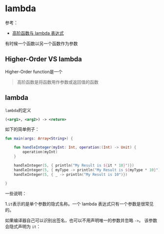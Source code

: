 # lambda

参考：

+ [高阶函数与 lambda 表达式](https://www.kotlincn.net/docs/reference/lambdas.html)

有时候一个函数以另一个函数作为参数

## Higher-Order VS lambda

Higher-Order function是一个

> 高阶函数是将函数用作参数或返回值的函数



## lambda

`lambda`的定义

```xml
(<arg1>, <arg2>) -> <return>
```

如下的简单例子：

```kotlin
fun main(args: Array<String>) {

    fun handleInteger(myInt: Int, operation:(Int) -> Unit) {
        operation(myInt)
    }

    handleInteger(5, { println("My Result is ${it * 10}")})
    handleInteger(5, { myType -> println("My Result is ${myType * 10}")})
    handleInteger(5, { _ -> println("My Result is 10")})
    
}
```

一些说明：

1.`it`表示的是单个参数的隐式名称。一个 lambda 表达式只有一个参数是很常见的。

如果编译器自己可以识别出签名，也可以不用声明唯一的参数并忽略 `->`。 该参数会隐式声明为 `it`：


































